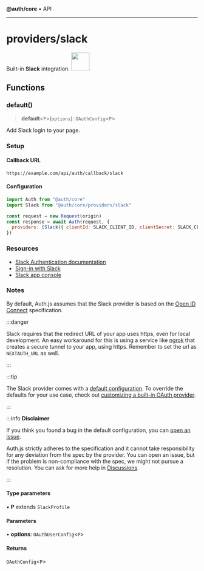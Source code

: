 **@auth/core** • API

***

# providers/slack

<div style={{backgroundColor: "#000", display: "flex", justifyContent: "space-between", color: "#fff", padding: 16}}>
<span>Built-in <b>Slack</b> integration.</span>
<a href="https://www.slack.com/">
  <img style={{display: "block"}} src="https://authjs.dev/img/providers/slack.svg" height="48" />
</a>
</div>

## Functions

### default()

> **default**\<`P`\>(`options`): `OAuthConfig`\<`P`\>

Add Slack login to your page.

### Setup

#### Callback URL
```
https://example.com/api/auth/callback/slack
```

#### Configuration
```js
import Auth from "@auth/core"
import Slack from "@auth/core/providers/slack"

const request = new Request(origin)
const response = await Auth(request, {
  providers: [Slack({ clientId: SLACK_CLIENT_ID, clientSecret: SLACK_CLIENT_SECRET })],
})
```

### Resources

- [Slack Authentication documentation](https://api.slack.com/authentication)
- [Sign-in with Slack](https://api.slack.com/docs/sign-in-with-slack)
- [Slack app console](https://api.slack.com/apps)

### Notes

By default, Auth.js assumes that the Slack provider is
based on the [Open ID Connect](https://openid.net/specs/openid-connect-core-1_0.html) specification.

:::danger

Slack requires that the redirect URL of your app uses https, even for local development.
An easy workaround for this is using a service like [ngrok](https://ngrok.com/) that creates a secure tunnel to your app, using https. Remember to set the url as `NEXTAUTH_URL` as well.

:::

:::tip

The Slack provider comes with a [default configuration](https://github.com/nextauthjs/next-auth/blob/main/packages/core/src/providers/slack.ts).
To override the defaults for your use case, check out [customizing a built-in OAuth provider](https://authjs.dev/guides/providers/custom-provider#override-default-options).

:::

:::info **Disclaimer**

If you think you found a bug in the default configuration, you can [open an issue](https://authjs.dev/new/provider-issue).

Auth.js strictly adheres to the specification and it cannot take responsibility for any deviation from
the spec by the provider. You can open an issue, but if the problem is non-compliance with the spec,
we might not pursue a resolution. You can ask for more help in [Discussions](https://authjs.dev/new/github-discussions).

:::

#### Type parameters

• **P** extends `SlackProfile`

#### Parameters

• **options**: `OAuthUserConfig`\<`P`\>

#### Returns

`OAuthConfig`\<`P`\>
